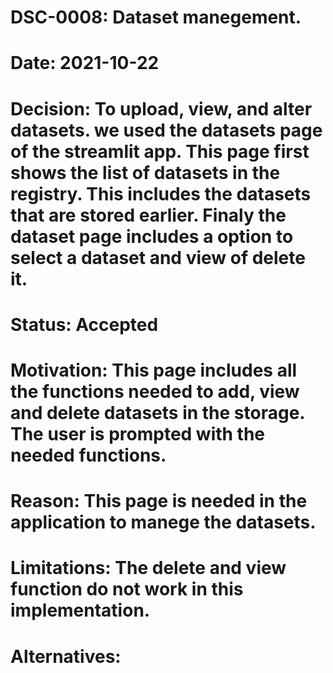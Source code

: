 # DSC-0008: Dataset manegement.
# Date: 2021-10-22
# Decision:  To upload, view, and alter datasets. we used the datasets page of the streamlit app. This page first shows the list of datasets in the registry. This includes the datasets that are stored earlier. Finaly the dataset page includes a option to select a dataset and view of delete it. 
# Status: Accepted
# Motivation: This page includes all the functions needed to add, view and delete datasets in the storage. The user is prompted with the needed functions. 
# Reason: This page is needed in the application to manege the datasets. 
# Limitations: The delete and view function do not work in this implementation. 
# Alternatives: